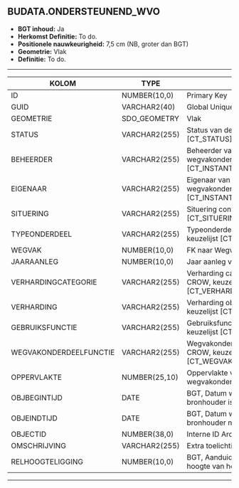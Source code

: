 ﻿## BUDATA.ONDERSTEUNEND_WVO


* __BGT inhoud:__ Ja
* __Herkomst Definitie:__ To do. 
* __Positionele nauwkeurigheid:__ 7,5 cm (NB, groter dan BGT)
* __Geometrie:__ Vlak
* __Definitie:__ To do. 

***	

|KOLOM                           	|TYPE          	|DEFINITIE|
|------                          	|----          	|-----    |
|ID                              	|NUMBER(10,0)  	|Primary Key|
|GUID                            	|VARCHAR2(40)  	|Global Unique Identifier|
|GEOMETRIE                       	|SDO_GEOMETRY  	|Vlak|
|STATUS                          	|VARCHAR2(255) 	|Status van de gegevens, keuzelijst [CT_STATUS]|
|BEHEERDER                       	|VARCHAR2(255) 	|Beheerder van het ondersteunend wegvakonderdeel, keuzelijst [CT_INSTANTIE]|
|EIGENAAR                        	|VARCHAR2(255) 	|Eigenaar van het ondersteunend wegvakonderdeel, keuzelijst [CT_INSTANTIE]|
|SITUERING                       	|VARCHAR2(255) 	|Situering conform CROW, keuzelijst [CT_SITUERING]|
|TYPEONDERDEEL                   	|VARCHAR2(255) 	|Typeonderdeel conform CROW, keuzelijst [CT_TYPE_ONDERDEEL]|
|WEGVAK                          	|NUMBER(10,0)  	|FK naar Wegvak object|
|JAARAANLEG                      	|NUMBER(10,0)  	|Jaar aanleg van de weg|
|VERHARDINGCATEGORIE              	|VARCHAR2(255) 	|Verharding categorie conform CROW, keuzelijst [CT_VERHARDING_CATEGORIE]|
|VERHARDING                      	|VARCHAR2(255) 	|Verharding object conform CROW, keuzelijst [CT_VERHARDING]|
|GEBRUIKSFUNCTIE                 	|VARCHAR2(255) 	|Gebruiksfunctie conform CROW, keuzelijst [CT_GEBRUIKSFUNCTIE]|
|WEGVAKONDERDEELFUNCTIE            	|VARCHAR2(255) 	|Wegvakonderdeel functie volgens CROW, keuzelijst [CT_WEGVAKONDERDEEL_FUNCTIE]|
|OPPERVLAKTE                     	|NUMBER(25,10) 	|Oppervlakte van het wegvakonderdeel (m2, 2 decimalen)|
|OBJBEGINTIJD                    	|DATE          	|BGT, Datum waarop het object bij de bronhouder is ontstaan|
|OBJEINDTIJD                     	|DATE          	|BGT, Datum waarop het object bij de bronhouder niet meer geldig is|
|OBJECTID                        	|NUMBER(38,0)   |Interne ID ArcGIS|
|OMSCHRIJVING                    	|VARCHAR2(255) 	|Extra toelichting|
|RELHOOGTELIGGING                	|NUMBER(10,0)  	|BGT, Aanduiding voor de relatieve hoogte van het object|

***

